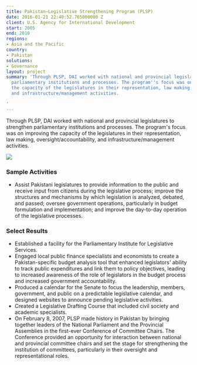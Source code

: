```yaml
---
title: Pakistan—Legislative Strengthening Program (PLSP)
date: 2016-01-21 22:40:52.765000000 Z
client: U.S. Agency for International Development
start: 2005
end: 2010
regions:
- Asia and the Pacific
country:
- Pakistan
solutions:
- Governance
layout: project
summary: 'Through PLSP, DAI worked with national and provincial legislatures to strengthen
  parliamentary institutions and processes. The program''s focus was on improving
  the capacity of the legislatures in their representation, law making, oversight/accountability,
  and infrastructure/management activities.

'
---
```


Through PLSP, DAI worked with national and provincial legislatures to strengthen parliamentary institutions and processes. The program's focus was on improving the capacity of the legislatures in their representation, law making, oversight/accountability, and infrastructure/management activities.

![][1]

###  Sample Activities

* Assist Pakistani legislatures to provide information to the public and receive input from citizens during the legislative process; improve the structures and mechanisms by which legislation is analyzed, debated, and passed; oversee government operations, particularly in budget formulation and implementation; and improve the day-to-day operation of the legislative processes.

###  Select Results

* Established a facility for the Parliamentary Institute for Legislative Services.
* Engaged local public finance specialists and economists to create a Pakistan-specific budget analysis tool that enhanced legislators' ability to track public expenditures and link them to policy objectives, leading to increased awareness of the role of legislators in the budget process and increased government accountability.
* Produced a calendar for the Senate to focus the leadership, members, government, and public on a predictable legislative calendar, and designed websites to announce pending legislative activities.
* Created a Legislative Drafting Course that included civil society and academic specialists.
* On February 8, 2007, PLSP made history in Pakistan by bringing together leaders of the National Parliament and the Provincial Assemblies in the first-ever Conference of Committee Chairs. The Conference provided an opportunity for interaction between national and provincial committee chairs and set the stage for strengthening the institution of committees, particularly in their oversight and representational roles.

[1]: https://assetify-dai.com/projects/PakistanPLSP.jpg
